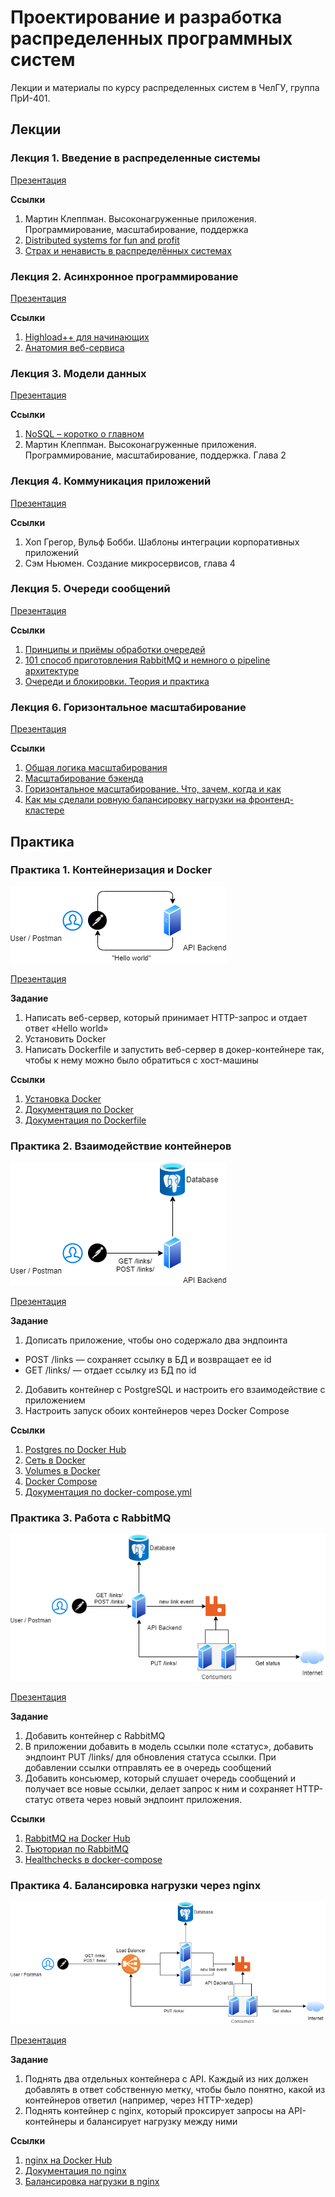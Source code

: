 # Проектирование и разработка распределенных программных систем

Лекции и материалы по курсу распределенных систем в ЧелГУ, группа ПрИ-401.

## Лекции

### Лекция 1. Введение в распределенные системы

[Презентация](https://docs.google.com/presentation/d/1dKzu38tkdH4NswpoA1xSHBgD2CTQ2E-mPTfmwF19GV0/edit?usp=sharing)

**Ссылки**
1. Мартин Клеппман. Высоконагруженные приложения. Программирование, масштабирование, поддержка
2. [Distributed systems for fun and profit](http://book.mixu.net/distsys/)
3. [Страх и ненависть в распределённых системах](https://habr.com/ru/post/322876/)


### Лекция 2. Асинхронное программирование

[Презентация](https://docs.google.com/presentation/d/1rhkH8aMvMeT8BKP66jPAsK6xILwTX-SD_hGHxOZwwxI/edit?usp=sharing)

**Ссылки**
1. [Highload++ для начинающих](http://highload.guide/blog/highload-for-beginners.html)
2. [Анатомия веб-сервиса](http://highload.guide/blog/inside-webserver.html)


### Лекция 3. Модели данных

[Презентация](https://docs.google.com/presentation/d/1kFSOd4dU5wlFysUVzW85R9MLSkXaueEwIpNOqkhw7WM/edit?usp=sharing)

**Ссылки**
1. [NoSQL – коротко о главном](http://highload.guide/blog/NoSQL-quick-facts.html)
2. Мартин Клеппман. Высоконагруженные приложения. Программирование, масштабирование, поддержка. Глава 2


### Лекция 4. Коммуникация приложений

[Презентация](https://docs.google.com/presentation/d/1uculh-tzuiqvp36jI3Do-Ii4oC7PeU1ERTZnZ_jWUlc/edit?usp=sharing)

**Ссылки**
1. Хоп Грегор, Вульф Бобби. Шаблоны интеграции корпоративных приложений
2. Сэм Ньюмен. Создание микросервисов, глава 4


### Лекция 5. Очереди сообщений

[Презентация](https://docs.google.com/presentation/d/18Y-rkn9rK3tW-iq-vkyui7iv12CnS0t0FYe_B9OoqEI/edit?usp=sharing)

**Ссылки**
1. [Принципы и приёмы обработки очередей](http://highload.guide/blog/principles-and-methods-of-queuing.html)
2. [101 способ приготовления RabbitMQ и немного о pipeline архитектуре](http://highload.guide/blog/101-RabbitMQ-way-of-cooking.html)
3. [Очереди и блокировки. Теория и практика](http://highload.guide/blog/queues-and-lock.html)

### Лекция 6. Горизонтальное масштабирование

[Презентация](https://docs.google.com/presentation/d/14f9pJC6vX-W3nvg0BMsWQAjZqJ1Y2R5PRZeVM6BJ97c/edit?usp=sharing)

**Ссылки**
1. [Общая логика масштабирования](http://highload.guide/blog/scaling-logic.html)
2. [Масштабирование бэкенда](https://xakep.ru/2012/11/30/backend-zoom/)
3. [Горизонтальное масштабирование. Что, зачем, когда и как](http://highload.guide/blog/scaling-what-why-when-and-how.html)
4. [Как мы сделали ровную балансировку нагрузки на фронтенд-кластере](http://highload.guide/blog/load-balancing-frontend-cluster.html)


## Практика

### Практика 1. Контейнеризация и Docker

![](diagrams/lab1.png)

[Презентация](https://docs.google.com/presentation/d/1jhSh3OhNGEcsuPn_a_NQsS6R1bnwO4x_S7JjWACNizk/edit?usp=sharing)

**Задание**
1. Написать  веб-сервер, который принимает HTTP-запрос и отдает ответ «Hello world»
2. Установить Docker
3. Написать Dockerfile и запустить веб-сервер в докер-контейнере так, чтобы к нему можно было обратиться с хост-машины

**Ссылки**
1. [Установка Docker](https://docs.docker.com/get-docker/)
2. [Документация по Docker](https://docs.docker.com/get-started/)
3. [Документация по Dockerfile](https://docs.docker.com/engine/reference/builder/)

### Практика 2. Взаимодействие контейнеров

![](diagrams/lab2.png)

[Презентация](https://docs.google.com/presentation/d/1VHCKm0d5Qjuivb6XH6Qk7n5rZlbwin_taiLNCn5vk9s/edit?usp=sharing)

**Задание**
1. Дописать приложение, чтобы оно содержало два эндпоинта
  * POST /links — сохраняет ссылку в БД и возвращает ее id
  * GET /links/<id> — отдает ссылку из БД по id
2. Добавить контейнер с PostgreSQL и настроить его взаимодействие с приложением
3. Настроить запуск обоих контейнеров через Docker Compose

**Ссылки**
1. [Postgres по Docker Hub](https://hub.docker.com/_/postgres)
2. [Сеть в Docker](https://docs.docker.com/network/network-tutorial-standalone/)
3. [Volumes в Docker](https://docs.docker.com/storage/volumes/)
4. [Docker Compose](https://docs.docker.com/compose/)
5. [Документация по docker-compose.yml](https://docs.docker.com/compose/compose-file/)

### Практика 3. Работа с RabbitMQ

![](diagrams/lab3.png)

[Презентация](https://docs.google.com/presentation/d/1-4KNodiYQ3itf1te0bjhpxW2AImLBqcOayHXv8Tkx2Q/edit?usp=sharing)

**Задание**
1. Добавить контейнер с RabbitMQ
2. В приложении добавить в модель ссылки поле «статус», добавить эндпоинт PUT /links/<id> для обновления статуса ссылки. При добавлении ссылки отправлять ее в очередь сообщений
3. Добавить консьюмер, который слушает очередь сообщений и получает все новые ссылки, делает запрос к ним и сохраняет HTTP-статус ответа через новый эндпоинт приложения. 

**Ссылки**
1. [RabbitMQ на Docker Hub](https://hub.docker.com/_/rabbitmq)
2. [Тьюториал по RabbitMQ](https://www.rabbitmq.com/getstarted.html)
3. [Healthchecks в docker-compose](https://stackoverflow.com/questions/31746182/docker-compose-wait-for-container-x-before-starting-y )


### Практика 4. Балансировка нагрузки через nginx

![](diagrams/lab4.png)

[Презентация](https://docs.google.com/presentation/d/1Dr5ghz8pnxfEkmM7I0adhxvMOl_8ScvedbgvDGYBXsk/edit?usp=sharing)

**Задание**
1. Поднять два отдельных контейнера с API. Каждый из них должен добавлять в ответ собственную метку, чтобы было понятно, какой из контейнеров ответил (например, через HTTP-хедер)
2. Поднять контейнер с nginx, который проксирует запросы на API-контейнеры и балансирует нагрузку между ними

**Ссылки**
1. [nginx на Docker Hub](https://hub.docker.com/_/nginx)
2. [Документация по nginx](http://nginx.org/ru/docs/beginners_guide.html)
3. [Балансировка нагрузки в nginx](http://nginx.org/en/docs/http/load_balancing.html)

